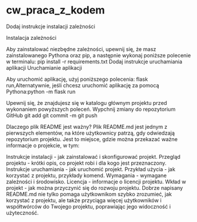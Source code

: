 # cw_praca_z_kodem

Dodaj instrukcje instalacji zależności


Instalacja zależności

Aby zainstalować niezbędne zależności, upewnij się, że masz zainstalowanego Pythona oraz pip, a następnie wykonaj poniższe polecenie w terminalu:
pip install -r requirements.txt
Dodaj instrukcje uruchamiania aplikacji
Uruchamianie aplikacji

Aby uruchomić aplikację, użyj poniższego polecenia:
flask run,Alternatywnie, jeśli chcesz uruchomić aplikację za pomocą Pythona:python -m flask run

Upewnij się, że znajdujesz się w katalogu głównym projektu przed wykonaniem powyższych poleceń.
Wypchnij zmiany do repozytorium GitHub
git add 
git commit -m
git push

Dlaczego plik README jest ważny?
Plik README.md jest jednym z pierwszych elementów, na które użytkownicy patrzą, gdy odwiedzają repozytorium projektu. Jest to miejsce, gdzie można przekazać ważne informacje o projekcie, w tym:

Instrukcje instalacji - jak zainstalować i skonfigurować projekt.
Przegląd projektu - krótki opis, co projekt robi i dla kogo jest przeznaczony.
Instrukcje uruchamiania - jak uruchomić projekt.
Przykład użycia - jak korzystać z projektu, przykłady komend.
Wymagania - wymagane zależności i środowisko.
Licencja - informacje o licencji projektu.
Wkład w projekt - jak można przyczynić się do rozwoju projektu.
Dobrze napisany README.md nie tylko pomaga użytkownikom szybko zrozumieć, jak korzystać z projektu, ale także przyciąga więcej użytkowników i współtwórców do Twojego projektu, poprawiając jego widoczność i użyteczność.
